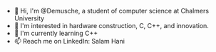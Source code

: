- 👋 Hi, I'm @Demusche, a student of computer science at Chalmers University 
- 👀 I'm interested in hardware construction, C, C++, and innovation. 
- 🌱 I'm currently learning C++
- 📫 Reach me on LinkedIn: Salam Hani
